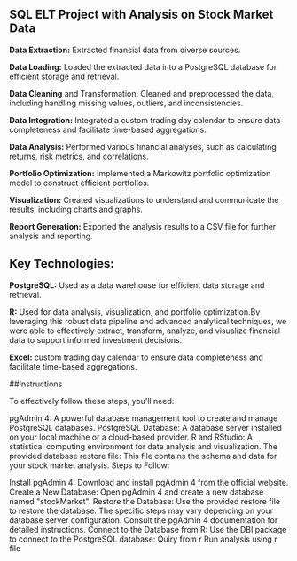 ## SQL ELT Project with Analysis on Stock Market Data


**Data Extraction:** Extracted financial data from diverse sources.

**Data Loading:** Loaded the extracted data into a PostgreSQL database for efficient storage and retrieval.

**Data Cleaning** and Transformation: Cleaned and preprocessed the data, including handling missing values, outliers, and inconsistencies.

**Data Integration:** Integrated a custom trading day calendar to ensure data completeness and facilitate time-based aggregations.

**Data Analysis:** Performed various financial analyses, such as calculating returns, risk metrics, and correlations.

**Portfolio Optimization:** Implemented a Markowitz portfolio optimization model to construct efficient portfolios.

**Visualization:** Created visualizations to understand and communicate the results, including charts and graphs.

**Report Generation:** Exported the analysis results to a CSV file for further analysis and reporting.

## Key Technologies:


**PostgreSQL:** Used as a data warehouse for efficient data storage and retrieval.

**R:** Used for data analysis, visualization, and portfolio optimization.By leveraging this robust data pipeline and advanced analytical techniques, we were able to effectively extract, transform, analyze, and visualize financial data to support informed investment decisions.

**Excel:** custom trading day calendar to ensure data completeness and facilitate time-based aggregations.

##Instructions

To effectively follow these steps, you'll need:

pgAdmin 4: A powerful database management tool to create and manage PostgreSQL databases.
PostgreSQL Database: A database server installed on your local machine or a cloud-based provider.
R and RStudio: A statistical computing environment for data analysis and visualization.
The provided database restore file: This file contains the schema and data for your stock market analysis.
Steps to Follow:

Install pgAdmin 4: Download and install pgAdmin 4 from the official website.
Create a New Database:
Open pgAdmin 4 and create a new database named "stockMarket".
Restore the Database: Use the provided restore file to restore the database.  The specific steps may vary depending on your database server configuration. Consult the pgAdmin 4 documentation for detailed instructions.
Connect to the Database from R:
Use the DBI package to connect to the PostgreSQL database:
Quiry from r
Run analysis using r file

